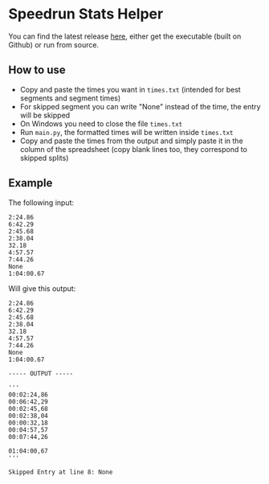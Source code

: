 # Speedrun Stats Helper
You can find the latest release [here](https://github.com/Yanis42/SpeedrunStatsHelper/releases/latest), either get the executable (built on Github) or run from source.

## How to use
- Copy and paste the times you want in ``times.txt`` (intended for best segments and segment times)
- For skipped segment you can write "None" instead of the time, the entry will be skipped
- On Windows you need to close the file ``times.txt``
- Run ``main.py``, the formatted times will be written inside ``times.txt``
- Copy and paste the times from the output and simply paste it in the column of the spreadsheet (copy blank lines too, they correspond to skipped splits)

## Example
The following input:

```
2:24.86
6:42.29
2:45.68
2:38.04
32.18
4:57.57
7:44.26
None
1:04:00.67
```

Will give this output:

```
2:24.86
6:42.29
2:45.68
2:38.04
32.18
4:57.57
7:44.26
None
1:04:00.67

----- OUTPUT -----

'''
00:02:24,86
00:06:42,29
00:02:45,68
00:02:38,04
00:00:32,18
00:04:57,57
00:07:44,26

01:04:00,67
'''

Skipped Entry at line 8: None
```

